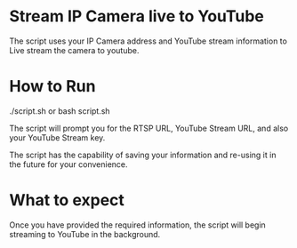 
# Stream IP Camera live to YouTube

The script uses your IP Camera address and YouTube stream information to Live stream the camera to youtube.

# How to Run

./script.sh or bash script.sh

The script will prompt you for the RTSP URL, YouTube Stream URL, and also your YouTube Stream key.

The script has the capability of saving your information and re-using it in the future for your convenience.

# What to expect

Once you have provided the required information, the script will begin streaming to YouTube in the background.
